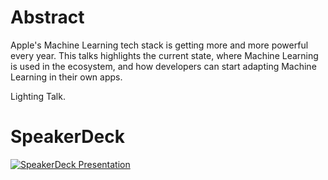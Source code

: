 # Abstract
Apple's Machine Learning tech stack is getting more and more powerful every year. This talks highlights the current state, where Machine Learning is used in the ecosystem, and how developers can start adapting Machine Learning in their own apps.

Lighting Talk.

# SpeakerDeck
[![SpeakerDeck Presentation]()]()